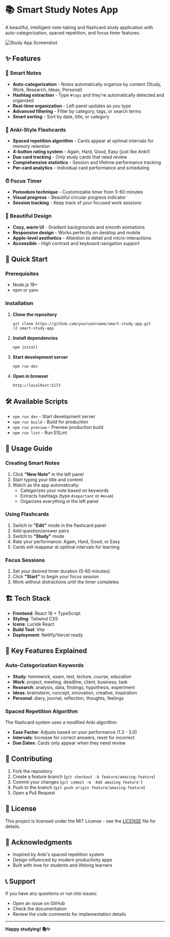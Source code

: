 # 📚 Smart Study Notes App

A beautiful, intelligent note-taking and flashcard study application with auto-categorization, spaced repetition, and focus timer features.

![Study App Screenshot](https://images.unsplash.com/photo-1434030216411-0b793f4b4173?w=800&h=400&fit=crop)

## ✨ Features

### 🧠 Smart Notes
- **Auto-categorization** - Notes automatically organize by content (Study, Work, Research, Ideas, Personal)
- **Hashtag extraction** - Type `#tags` and they're automatically detected and organized
- **Real-time organization** - Left panel updates as you type
- **Advanced filtering** - Filter by category, tags, or search terms
- **Smart sorting** - Sort by date, title, or category

### 🎴 Anki-Style Flashcards
- **Spaced repetition algorithm** - Cards appear at optimal intervals for memory retention
- **4-button rating system** - Again, Hard, Good, Easy (just like Anki!)
- **Due card tracking** - Only study cards that need review
- **Comprehensive statistics** - Session and lifetime performance tracking
- **Per-card analytics** - Individual card performance and scheduling

### ⏰ Focus Timer
- **Pomodoro technique** - Customizable timer from 5-60 minutes
- **Visual progress** - Beautiful circular progress indicator
- **Session tracking** - Keep track of your focused work sessions

### 🎨 Beautiful Design
- **Cozy, warm UI** - Gradient backgrounds and smooth animations
- **Responsive design** - Works perfectly on desktop and mobile
- **Apple-level aesthetics** - Attention to detail and micro-interactions
- **Accessible** - High contrast and keyboard navigation support

## 🚀 Quick Start

### Prerequisites
- Node.js 18+ 
- npm or yarn

### Installation

1. **Clone the repository**
   ```bash
   git clone https://github.com/yourusername/smart-study-app.git
   cd smart-study-app
   ```

2. **Install dependencies**
   ```bash
   npm install
   ```

3. **Start development server**
   ```bash
   npm run dev
   ```

4. **Open in browser**
   ```
   http://localhost:5173
   ```

## 🛠️ Available Scripts

- `npm run dev` - Start development server
- `npm run build` - Build for production
- `npm run preview` - Preview production build
- `npm run lint` - Run ESLint

## 📱 Usage Guide

### Creating Smart Notes
1. Click **"New Note"** in the left panel
2. Start typing your title and content
3. Watch as the app automatically:
   - Categorizes your note based on keywords
   - Extracts hashtags (type `#important` or `#exam`)
   - Organizes everything in the left panel

### Using Flashcards
1. Switch to **"Edit"** mode in the flashcard panel
2. Add question/answer pairs
3. Switch to **"Study"** mode
4. Rate your performance: Again, Hard, Good, or Easy
5. Cards will reappear at optimal intervals for learning

### Focus Sessions
1. Set your desired timer duration (5-60 minutes)
2. Click **"Start"** to begin your focus session
3. Work without distractions until the timer completes

## 🏗️ Tech Stack

- **Frontend**: React 18 + TypeScript
- **Styling**: Tailwind CSS
- **Icons**: Lucide React
- **Build Tool**: Vite
- **Deployment**: Netlify/Vercel ready

## 🎯 Key Features Explained

### Auto-Categorization Keywords
- **Study**: homework, exam, test, lecture, course, education
- **Work**: project, meeting, deadline, client, business, task
- **Research**: analysis, data, findings, hypothesis, experiment
- **Ideas**: brainstorm, concept, innovation, creative, inspiration
- **Personal**: diary, journal, reflection, thoughts, feelings

### Spaced Repetition Algorithm
The flashcard system uses a modified Anki algorithm:
- **Ease Factor**: Adjusts based on your performance (1.3 - 3.0)
- **Intervals**: Increase for correct answers, reset for incorrect
- **Due Dates**: Cards only appear when they need review

## 🤝 Contributing

1. Fork the repository
2. Create a feature branch (`git checkout -b feature/amazing-feature`)
3. Commit your changes (`git commit -m 'Add amazing feature'`)
4. Push to the branch (`git push origin feature/amazing-feature`)
5. Open a Pull Request

## 📄 License

This project is licensed under the MIT License - see the [LICENSE](LICENSE) file for details.

## 🙏 Acknowledgments

- Inspired by Anki's spaced repetition system
- Design influenced by modern productivity apps
- Built with love for students and lifelong learners

## 📞 Support

If you have any questions or run into issues:
- Open an issue on GitHub
- Check the documentation
- Review the code comments for implementation details

---

**Happy studying! 📚✨**